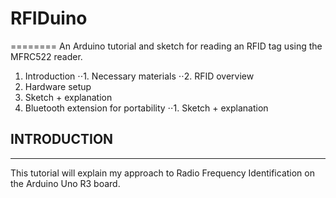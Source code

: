 # RFIDuino
========
An Arduino tutorial and sketch for reading an RFID tag using the MFRC522 reader.

1. Introduction
⋅⋅1. Necessary materials
⋅⋅2. RFID overview
2. Hardware setup
3. Sketch + explanation
4. Bluetooth extension for portability
⋅⋅1. Sketch + explanation

## INTRODUCTION
------------
This tutorial will explain my approach to Radio Frequency Identification on the Arduino Uno R3 board.


